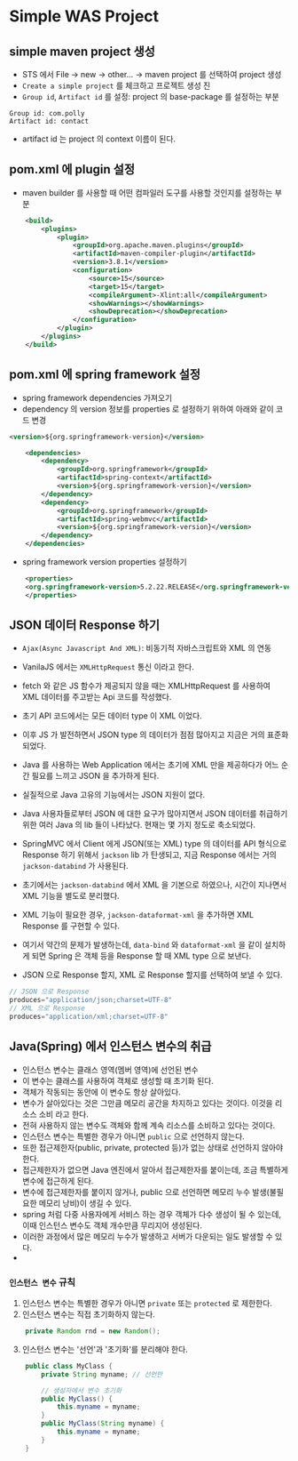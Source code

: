 # Simple WAS Project

## simple maven project 생성
* STS 에서 File -> new -> other... -> maven project 를 선택하여 project 생성
* `Create a simple project` 를 체크하고 프로젝트 생성 진
* `Group id`, `Artifact id` 를 설정: project 의 base-package 를 설정하는 부분

```
Group id: com.polly
Artifact id: contact
```

* artifact id 는 project 의 context 이름이 된다.

## pom.xml 에 plugin 설정

* maven builder 를 사용할 때 어떤 컴파일러 도구를 사용할 것인지를 설정하는 부분

```xml
	<build>
		<plugins>
			<plugin>
				<groupId>org.apache.maven.plugins</groupId>
				<artifactId>maven-compiler-plugin</artifactId>
				<version>3.8.1</version>
				<configuration>
					<source>15</source>
					<target>15</target>
					<compileArgument>-Xlint:all</compileArgument>
					<showWarnings></showWarnings>
					<showDeprecation></showDeprecation>
				</configuration>
			</plugin>
		</plugins>
	</build>
```

## pom.xml 에 spring framework 설정

* spring framework dependencies 가져오기
* dependency 의 version 정보를 properties 로 설정하기 위하여 아래와 같이 코드 변경

```xml
<version>${org.springframework-version}</version>
```

```xml
	<dependencies>
		<dependency>
			<groupId>org.springframework</groupId>
			<artifactId>spring-context</artifactId>
			<version>${org.springframework-version}</version>
		</dependency>
		<dependency>
			<groupId>org.springframework</groupId>
			<artifactId>spring-webmvc</artifactId>
			<version>${org.springframework-version}</version>
		</dependency>
	</dependencies>
```

* spring framework version properties 설정하기

```xml
	<properties>
	<org.springframework-version>5.2.22.RELEASE</org.springframework-version>
	</properties>
```

## JSON 데이터 Response 하기
* `Ajax(Async Javascript And XML)`: 비동기적 자바스크립트와 XML 의 연동
* VanilaJS 에서는 `XMLHttpRequest` 통신 이라고 한다.
* fetch 와 같은 JS 함수가 제공되지 않을 때는 XMLHttpRequest 를 사용하여 XML 데이터를 주고받는 Api 코드를 작성했다.
* 초기 API 코드에서는 모든 데이터 type 이 XML 이었다.
* 이후 JS 가 발전하면서 JSON type 의 데이터가 점점 많아지고 지금은 거의 표준화 되었다.
* Java 를 사용하는 Web Application 에서는 초기에 XML 만을 제공하다가 어느 순간 필요를 느끼고 JSON 을 추가하게 된다.
* 실질적으로 Java 고유의 기능에서는 JSON 지원이 없다.
* Java 사용자들로부터 JSON 에 대한 요구가 많아지면서 JSON 데이터를 취급하기 위한 여러 Java 의 lib 들이 나타났다. 현재는 몇 가지 정도로 축소되었다.

* SpringMVC 에서 Client 에게 JSON(또는 XML) type 의 데이터를 API 형식으로 Response 하기 위해서 `jackson` lib 가 탄생되고, 지금 Response 에서는 거의 `jackson-databind` 가 사용된다.

* 초기에서는 `jackson-databind` 에서 XML 을 기본으로 하였으나, 시간이 지나면서 XML 기능을 별도로 분리했다.
* XML 기능이 필요한 경우, `jackson-dataformat-xml` 을 추가하면 XML Response 를 구현할 수 있다.

* 여기서 약간의 문제가 발생하는데, `data-bind` 와 `dataformat-xml` 을 같이 설치하게 되면 Spring 은 객체 등을 Response 할 때 XML type 으로 보낸다. 

* JSON 으로 Response 할지, XML 로 Response 할지를 선택하여 보낼 수 있다.

```java
// JSON 으로 Response
produces="application/json;charset=UTF-8"
// XML 으로 Response
produces="application/xml;charset=UTF-8"
```

## Java(Spring) 에서 인스턴스 변수의 취급
* 인스턴스 변수는 클래스 영역(멤버 영역)에 선언된 변수
* 이 변수는 클래스를 사용하여 객체로 생성할 때 초기화 된다.
* 객체가 작동되는 동안에 이 변수도 항상 살아있다.
* 변수가 살아있다는 것은 그만큼 메모리 공간을 차지하고 있다는 것이다. 이것을 리소스 소비 라고 한다.
* 전혀 사용하지 않는 변수도 객체와 함께 계속 리소스를 소비하고 있다는 것이다.
* 인스턴스 변수는 특별한 경우가 아니면 `public` 으로 선언하지 않는다.
* 또한 접근제한자(public, private, protected 등)가 없는 상태로 선언하지 않아야 한다.
* 접근제한자가 없으면 Java 엔진에서 알아서 접근제한자를 붙이는데, 조금 특별하게 변수에 접근하게 된다.
* 변수에 접근제한자를 붙이지 않거나, public 으로 선언하면 메모리 누수 발생(불필요한 메모리 낭비)이 생길 수 있다.
* spring 처럼 다중 사용자에게 서비스 하는 경우 객체가 다수 생성이 될 수 있는데, 이때 인스턴스 변수도 객체 개수만큼 무리지어 생성된다.
* 이러한 과정에서 많은 메모리 누수가 발생하고 서버가 다운되는 일도 발생할 수 있다.
*
### `인스턴스 변수` 규칙
1. 인스턴스 변수는 특별한 경우가 아니면 `private` 또는 `protected` 로 제한한다.
2. 인스턴스 변수는 직접 초기화하지 않는다.
```java
	private Random rnd = new Random();
```
3. 인스턴스 변수는 '선언'과 '초기화'를 분리해야 한다.
```java
	public class MyClass {
		private String myname; // 선언만

		// 생성자에서 변수 초기화
		public MyClass() {
			this.myname = myname;
		}
		public MyClass(String myname) {
			this.myname = myname;
		}
	}
``` 